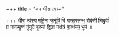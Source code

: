 +++
title = "०१ धीरा त्वस्य"

+++
धीरा॒ त्व॑स्य महि॒ना ज॒नूंषि॒ वि यस्त॒स्तम्भ॒ रोद॑सी चिदु॒र्वी ।  
प्र नाक॑मृ॒ष्वं नु॑नुदे बृ॒हन्तं॑ द्वि॒ता नक्ष॑त्रं प॒प्रथ॑च्च॒ भूम॑ ॥